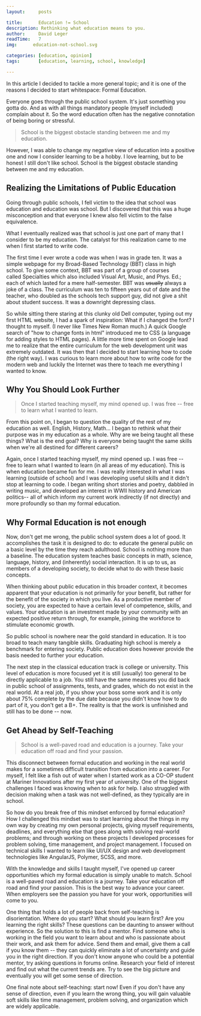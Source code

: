 ```yaml
---
layout:     posts

title:      Education != School
description: Rethinking what education means to you.
author:     David Leger
readTime:   7
img:      education-not-school.svg

categories: [education, opinion]
tags:       [education, learning, school, knowledge]

---
```


In this article I decided to tackle a more general topic; and it is one of the reasons I decided to start whitespace: Formal Education.

Everyone goes through the public school system. It's just something you gotta do. And as with all things mandatory people (myself included) complain about it. So the word education often has the negative connotation of being boring or stressful.

> School is the biggest obstacle standing between me and my education.

However, I was able to change my negative view of education into a positive one and now I consider learning to be a hobby. I love learning, but to be honest I still don't like school. School is the biggest obstacle standing between me and my education.

## Realizing the Limitations of Public Education

Going through public schools, I fell victim to the idea that school was education and education was school. But I discovered that this was a huge misconception and that everyone I knew also fell victim to the false equivalence.

What I eventually realized was that school is just one part of many that I consider to be my education. The catalyst for this realization came to me when I first started to write code.

The first time I ever wrote a code was when I was in grade ten. It was a simple webpage for my Broad-Based Technology (BBT) class in high school. To give some context, BBT was part of a group of courses called Specialties which also included Visual Art, Music, and Phys. Ed.; each of which lasted for a mere half-semester. BBT was <del>usually</del> always a joke of a class. The curriculum was ten to fifteen years out of date and the teacher, who doubled as the schools tech support guy, did not give a shit about student success. It was a downright depressing class.

So while sitting there staring at this clunky old Dell computer, typing out my first HTML website, I had a spark of inspiration: What if I changed the font? I thought to myself. (I never like Times New Roman much.) A quick Google search of "how to change fonts in html" introduced me to CSS (a language for adding styles to HTML pages). A little more time spent on Google lead me to realize that the entire curriculum for the web development unit was extremely outdated. It was then that I decided to start learning how to code (the right way). I was curious to learn more about how to write code for the modern web and luckily the Internet was there to teach me everything I wanted to know.

## Why You Should Look Further

> Once I started teaching myself, my mind opened up. I was free -- free to learn what I wanted to learn.

From this point on, I began to question the quality of the rest of my education as well. English, History, Math… I began to rethink what their purpose was in my education as a whole. Why are we being taught all these things? What is the end goal? Why is everyone being taught the same skills when we're all destined for different careers?

Again, once I started teaching myself, my mind opened up. I was free -- free to learn what I wanted to learn (in all areas of my education). This is when education became fun for me. I was really interested in what I was learning (outside of school) and I was developing useful skills and it didn't stop at learning to code. I began writing short stories and poetry, dabbled in writing music, and developed an interest in WWII history and American politics-- all of which inform my current work indirectly (if not directly) and more profoundly so than my formal education.

## Why Formal Education is not enough

Now, don't get me wrong, the public school system does a lot of good. It accomplishes the task it is designed to do: to educate the general public on a basic level by the time they reach adulthood. School is nothing more than a baseline. The education system teaches basic concepts in math, science, language, history, and (inherently) social interaction. It is up to us, as members of a developing society, to decide what to do with these basic concepts.

When thinking about public education in this broader context, it becomes apparent that your education is not primarily for your benefit, but rather for the benefit of the society in which you live. As a productive member of society, you are expected to have a certain level of competence, skills, and values. Your education is an investment made by your community with an expected positive return through, for example, joining the workforce to stimulate economic growth.

So public school is nowhere near the gold standard in education. It is too broad to teach many tangible skills. Graduating high school is merely a benchmark for entering society. Public education does however provide the basis needed to further your education.

The next step in the classical education track is college or university. This level of education is more focused yet it is still (usually) too general to be directly applicable to a job. You still have the same measures you did back in public school of assignments, tests, and grades, which do not exist in the real world. At a real job, if you show your boss some work and it is only about 75% complete by the due date because you didn't know how to do part of it, you don't get a B+. The reality is that the work is unfinished and still has to be done -- now.

## Get Ahead by Self-Teaching

> School is a well-paved road and education is a journey. Take your education off road and find your passion.

This disconnect between formal education and working in the real world makes for a sometimes difficult transition from education into a career. For myself, I felt like a fish out of water when I started work as a CO-OP student at Mariner Innovations after my first year of university. One of the biggest challenges I faced was knowing when to ask for help. I also struggled with decision making when a task was not well-defined, as they typically are in school.

So how do you break free of this mindset enforced by formal education?
How I challenged this mindset was to start learning about the things in my own way by creating my own personal projects, giving myself requirements, deadlines, and everything else that goes along with solving real-world problems; and through working on these projects I developed processes for problem solving, time management, and project management. I focused on technical skills I wanted to learn like UI/UX design and web development technologies like AngularJS, Polymer, SCSS, and more.

With the knowledge and skills I taught myself, I've opened up career opportunities which my formal education is simply unable to match. School is a well-paved road and education is a journey. Take your education off road and find your passion. This is the best way to advance your career. When employers see the passion you have for your work, opportunities will come to you.

One thing that holds a lot of people back from self-teaching is disorientation. Where do you start? What should you learn first? Are you learning the right skills? These questions can be daunting to answer without experience. So the solution to this is find a mentor. Find someone who is working in the field you want to learn about and who is passionate about their work, and ask them for advice. Send them and email, give them a call if you know them -- they can quickly eliminate a lot of uncertainty and guide you in the right direction. If you don't know anyone who could be a potential mentor, try asking questions in forums online. Research your field of interest and find out what the current trends are. Try to see the big picture and eventually you will get some sense of direction.

One final note about self-teaching: start now! Even if you don't have any sense of direction, even if you learn the wrong thing, you will gain valuable soft skills like time management, problem solving, and organization which are widely applicable.

